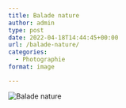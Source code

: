 ```yaml
---
title: Balade nature
author: admin
type: post
date: 2022-04-18T14:44:45+00:00
url: /balade-nature/
categories:
  - Photographie
format: image

---
```

![Balade nature](./img_0161.jpg)